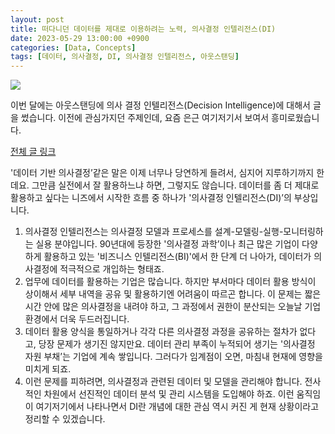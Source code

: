 ```yaml
---
layout: post
title: 떠다니던 데이터를 제대로 이용하려는 노력, 의사결정 인텔리전스(DI)
date: 2023-05-29 13:00:00 +0900
categories: [Data, Concepts]
tags: [데이터, 의사결정, DI, 의사결정 인텔리전스, 아웃스탠딩]
---
```


![](https://cdn.outstanding.kr/wp-content/uploads/2023/05/01-data-600x338.jpg)

이번 달에는 아웃스탠딩에 의사 결정 인텔리전스(Decision Intelligence)에 대해서 글을 썼습니다. 
이전에 관심가지던 주제인데, 요즘 은근 여기저기서 보여서 흥미로웠습니다.

[전체 글 링크](https://outstanding.kr/decisionintelligence20230522)

'데이터 기반 의사결정’같은 말은 이제 너무나 당연하게 들려서, 심지어 지루하기까지 한데요. 그만큼 실전에서 잘 활용하느냐 하면, 그렇지도 않습니다. 데이터를 좀 더 제대로 활용하고 싶다는 니즈에서 시작한 흐름 중 하나가 '의사결정 인텔리전스(DI)’의 부상입니다.
1. 의사결정 인텔리전스는 의사결정 모델과 프로세스를 설계-모델링-실행-모니터링하는 실용 분야입니다. 90년대에 등장한 '의사결정 과학’이나 최근 많은 기업이 다양하게 활용하고 있는 '비즈니스 인텔리전스(BI)'에서 한 단계 더 나아가, 데이터가 의사결정에 적극적으로 개입하는 형태죠.
2. 업무에 데이터를 활용하는 기업은 많습니다. 하지만 부서마다 데이터 활용 방식이 상이해서 세부 내역을 공유 및 활용하기엔 어려움이 따르곤 합니다. 이 문제는 짧은 시간 안에 많은 의사결정을 내려야 하고, 그 과정에서 권한이 분산되는 오늘날 기업 환경에서 더욱 두드러집니다.
3. 데이터 활용 양식을 통일하거나 각각 다른 의사결정 과정을 공유하는 절차가 없다고, 당장 문제가 생기진 않지만요. 데이터 관리 부족이 누적되어 생기는 '의사결정 자원 부채’는 기업에 계속 쌓입니다. 그러다가 임계점이 오면, 마침내 현재에 영향을 미치게 되죠.
4. 이런 문제를 피하려면, 의사결정과 관련된 데이터 및 모델을 관리해야 합니다. 전사적인 차원에서 선진적인 데이터 분석 및 관리 시스템을 도입해야 하죠. 이런 움직임이 여기저기에서 나타나면서 DI란 개념에 대한 관심 역시 커진 게 현재 상황이라고 정리할 수 있겠습니다.

